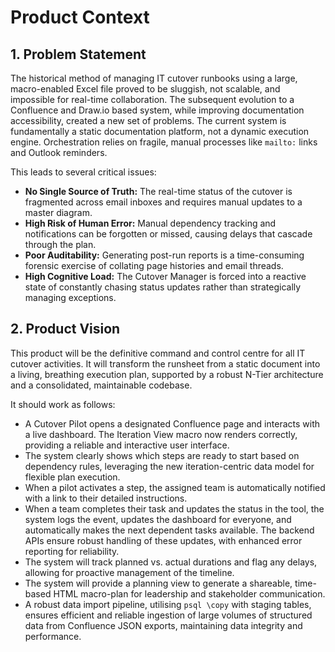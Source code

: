 # Product Context

## 1. Problem Statement

The historical method of managing IT cutover runbooks using a large, macro-enabled Excel file proved to be sluggish, not scalable, and impossible for real-time collaboration. The subsequent evolution to a Confluence and Draw.io based system, while improving documentation accessibility, created a new set of problems. The current system is fundamentally a static documentation platform, not a dynamic execution engine. Orchestration relies on fragile, manual processes like `mailto:` links and Outlook reminders.

This leads to several critical issues:
* **No Single Source of Truth:** The real-time status of the cutover is fragmented across email inboxes and requires manual updates to a master diagram.
* **High Risk of Human Error:** Manual dependency tracking and notifications can be forgotten or missed, causing delays that cascade through the plan.
* **Poor Auditability:** Generating post-run reports is a time-consuming forensic exercise of collating page histories and email threads.
* **High Cognitive Load:** The Cutover Manager is forced into a reactive state of constantly chasing status updates rather than strategically managing exceptions.

## 2. Product Vision

This product will be the definitive command and control centre for all IT cutover activities. It will transform the runsheet from a static document into a living, breathing execution plan, supported by a robust N-Tier architecture and a consolidated, maintainable codebase.

It should work as follows:
*   A Cutover Pilot opens a designated Confluence page and interacts with a live dashboard. The Iteration View macro now renders correctly, providing a reliable and interactive user interface.
*   The system clearly shows which steps are ready to start based on dependency rules, leveraging the new iteration-centric data model for flexible plan execution.
*   When a pilot activates a step, the assigned team is automatically notified with a link to their detailed instructions.
*   When a team completes their task and updates the status in the tool, the system logs the event, updates the dashboard for everyone, and automatically makes the next dependent tasks available. The backend APIs ensure robust handling of these updates, with enhanced error reporting for reliability.
*   The system will track planned vs. actual durations and flag any delays, allowing for proactive management of the timeline.
*   The system will provide a planning view to generate a shareable, time-based HTML macro-plan for leadership and stakeholder communication.
*   A robust data import pipeline, utilising `psql \copy` with staging tables, ensures efficient and reliable ingestion of large volumes of structured data from Confluence JSON exports, maintaining data integrity and performance.
